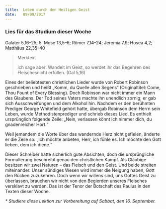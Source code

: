 ```yaml
---
title:  Leben durch den Heiligen Geist
date:   09/09/2017
---
```


### Lies für das Studium dieser Woche
Galater 5,16–25; 5. Mose 13,5–6; Römer 7,14–24; Jeremia 7,9; Hosea 4,2; Matthäus 22,35–40

> <p>Merktext</p>
> Ich sage aber: Wandelt im Geist, so werdet ihr das Begehren des Fleischesnicht erfüllen. (Gal 5,16)

Eines der beliebtesten christlichen Lieder wurde von Robert Robinson geschrieben und heißt „Komm, du Quelle allen Segens“ (Originaltitel: Come, Thou Fount of Every Blessing). Doch Robinson war nicht immer ein Mann des Glaubens. Der Tod seines Vaters machte ihn unendlich zornig; er gab sich Ausschweifungen und dem Alkohol hin. Nachdem er den berühmten Prediger George Whitefield gehört hatte, übergab Robinson dem Herrn sein Leben, wurde Methodistenprediger und schrieb dieses Lied. Es enthielt ursprünglich folgende Zeile: „Nein, verlassen könnt ich nimmer dich, du gnadenreicher Hort.“

Weil jemandem die Worte über das wandernde Herz nicht gefielen, änderte er die Zeile so: „Ich möchte anbeten, Herr, ich fühle es. Ich möchte den Gott lieben, dem ich diene.“

Dieser Schreiber hatte sicherlich gute Absichten, doch die ursprüngliche Formulierung beschreibt genau den christlichen Kampf. Als Gläubige besitzen wir zwei Naturen – das Fleisch und den Geist. Und beide streiten miteinander. Unser sündiges Wesen wird immer die Neigung haben, Gott den Rücken zuzukehren. Doch wenn wir willens sind, uns Gottes Geist zu überlassen, brauchen wir nicht von den Begierden unseres Fleisches versklavt zu werden. Das ist der Tenor der Botschaft des Paulus in den Texten dieser Woche.

_* Studiere diese Lektion zur Vorbereitung auf Sabbat, den 16. September._